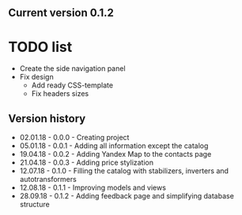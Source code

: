 ## Current version 0.1.2

# TODO list
* Create the side navigation panel
* Fix design
  * Add ready CSS-template
  * Fix headers sizes

## Version history
* 02.01.18 - 0.0.0 - Creating project
* 05.01.18 - 0.0.1 - Adding all information except the catalog
* 19.04.18 - 0.0.2 - Adding Yandex Map to the contacts page 
* 21.04.18 - 0.0.3 - Adding price stylization
* 12.07.18 - 0.1.0 - Filling the catalog with stabilizers, inverters and autotransformers
* 12.08.18 - 0.1.1 - Improving models and views
* 28.09.18 - 0.1.2 - Adding feedback page and simplifying database structure

